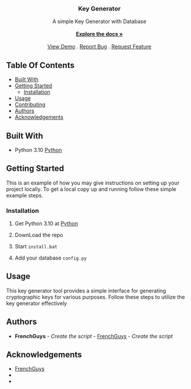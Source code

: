 <br/>
<p align="center">
  <a href="https://github.com/FrenchGuys/KeyGenerator">

  </a>

  <h3 align="center">Key Generator</h3>

  <p align="center">
    A simple Key Generator with Database
    <br/>
    <br/>
    <a href="https://github.com/FrenchGuys/KeyGenerator"><strong>Explore the docs »</strong></a>
    <br/>
    <br/>
    <a href="https://github.com/FrenchGuys/KeyGenerator">View Demo</a>
    .
    <a href="https://github.com/FrenchGuys/KeyGenerator/issues">Report Bug</a>
    .
    <a href="https://github.com/FrenchGuys/KeyGenerator/issues">Request Feature</a>
  </p>
</p>



## Table Of Contents

* [Built With](#built-with)
* [Getting Started](#getting-started)
  * [Installation](#installation)
* [Usage](#usage)
* [Contributing](#contributing)
* [Authors](#authors)
* [Acknowledgements](#acknowledgements)

## Built With



* Python 3.10 [Python](https://www.python.org/downloads/release/python-3100/)

## Getting Started

This is an example of how you may give instructions on setting up your project locally.
To get a local copy up and running follow these simple example steps.

### Installation

1. Get Python 3.10 at [Python](https://www.python.org/downloads/release/python-3100/)

2. DownLoad the repo

3. Start ```install.bat```

4. Add your database `config.py`



## Usage

This key generator tool provides a simple interface for generating cryptographic keys for various purposes. Follow these steps to utilize the key generator effectively

## Authors

* **FrenchGuys** - *Create the script* - [FrenchGuys](https://github.com/FrenchGuys) - *Create the script*

## Acknowledgements

* [FrenchGuys](https://github.com/FrenchGuys/)
* []()
* []()
